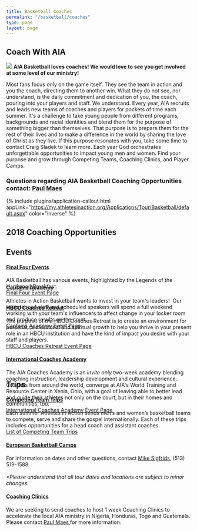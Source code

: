 ```yaml
---
title: Basketball Coaches
permalink: "/basketball/coaches"
type: page
layout: page
---
```

<div class="container">
<h2 class="title text mb30">Coach <span class="light first-color">With AIA</span></h2>
<img class="col-md-6 pull-right" src="/uploads/basketball/coach1.jpg" />
<b>AIA Basketball loves coaches! We would love to see you get involved at some  level of our ministry!</b>

<p>Most fans focus only on the game itself. They see the team in action and you the coach, directing them to another win. What they do not see, nor understand, is the daily commitment and dedication of you, the coach, pouring into your players and staff. We understand. Every year, AIA recruits and leads new teams of coaches and players for pockets of time each summer. It's a challenge to take young people from different programs, backgrounds and racial identities and blend them for the purpose of something bigger than themselves. That purpose is to prepare them for the rest of their lives and to make a difference in the world by sharing the love of Christ as they live. If this purpose resonates with you, take some time to contact Craig Sladek to learn more. Each year God orchestrates unforgettable opportunities to impact young men and women. Find your purpose and grow through Competing Teams, Coaching Clinics, and Player Camps.</p>

<h3>Questions regarding AIA Basketball Coaching Opportunities contact: <a href="mailto:paul.maes@athletesinaction.org">Paul Maes</a></h3>
</div>


{% include plugins/application-callout.html appLink="https://my.athletesinaction.org/Applications/Tour/Basketball/default.aspx" color="inverse" %}

<div class="row">
<div class=" span-12 cell">
<div class="mt20"><h2 class="title text-center mb30">2018 Coaching <span class="light first-color">Opportunities</span></h2>
<div class="container">
<div class="row">
<p></p>
<div class="mb40"></div>
<!-- space -->
<div class="col-md-6">
<h2>Events</h2>
<div class="panel-group" id="accordion" role="tablist" aria-multiselectable="true">
<div class="panel panel-default">
<div class="panel-heading" role="tab" id="c1ph1">
<h4 class="panel-title"><a data-toggle="collapse" data-parent="#accordion" href="#c1pb1" aria-expanded="false" aria-controls="c1pb1" class="collapsed"> Final Four Events <span class="panel-icon"></span> </a></h4>
</div>
<!-- End .panel-heading -->
<div id="c1pb1" class="panel-collapse collapse" role="tabpanel" aria-labelledby="c1ph1" aria-expanded="false" style="height: 0px;">
<div class="panel-body"><span>AIA Basketball has various events, highlighted by the Legends of the Hardwood Breakfast.&nbsp;</span><br><a href="basketball/events/finalfour">Final Four Event Page</a></div>
<!-- End .panel-body --></div>
<!-- End .panel-collapse --></div>
<!-- End .panel -->
<div class="panel panel-default">
<div class="panel-heading" role="tab" id="c1ph2">
<h4 class="panel-title"><a data-toggle="collapse" data-parent="#accordion" href="#c1pb2" aria-expanded="false" aria-controls="c1pb2" class="collapsed">Captains Academy</a></h4>
</div>
<!-- End .panel-heading -->
<div id="c1pb2" class="panel-collapse collapse" role="tabpanel" aria-labelledby="c1ph2" aria-expanded="false" style="height: 0px;">
<div class="panel-body"><span>Athletes in Action Basketball wants to invest in your team's leaders! &nbsp;Our experienced staff and scheduled speakers will spend a full weekend working with your team's influencers to affect change in your locker room and produce results on the court.</span><br><a href="/basketball/event/captains">Captains Academy Event Page</a></div>
<!-- End .panel-body --></div>
<!-- End .panel-collapse --></div>
<!-- End .panel -->
<div class="panel panel-default">
<div class="panel-heading" role="tab" id="c1ph3">
<h4 class="panel-title"><a data-toggle="collapse" data-parent="#accordion" href="#c1pb3" aria-expanded="false" aria-controls="c1pb3" class="collapsed"> HBCU Coaches Retreat</a></h4>
</div>
<!-- End .panel-heading -->
<div id="c1pb3" class="panel-collapse collapse" role="tabpanel" aria-labelledby="c1ph3" aria-expanded="false">
<div class="panel-body"><span>The&nbsp;purpose of the HBCU Coaches Retreat is to create an environment for personal, professional and spiritual growth to help you thrive in your present role in an HBCU institution and have the kind of impact you desire with your staff and players.</span><br><a href="/basketball/event/hbcu">HBCU Coaches Retreat Event Page</a></div>
<!-- End .panel-body --></div>
<!-- End .panel-collapse --></div>
<!-- End .panel -->
<div class="panel panel-default">
<div class="panel-heading" role="tab" id="c1ph4">
<h4 class="panel-title"><a data-toggle="collapse" data-parent="#accordion" href="#c1pb4" aria-expanded="false" aria-controls="c1pb4" class="collapsed"> International Coaches Academy<span class="panel-icon"></span></a></h4>
</div>
<!-- End .panel-heading -->
<div id="c1pb4" class="panel-collapse collapse" role="tabpanel" aria-labelledby="c1ph4" aria-expanded="false" style="height: 0px;">
<div class="panel-body"><span>The AIA Coaches Academy is an </span><em>invite only</em><span> two-week academy&nbsp;blending coaching instruction, leadership development and cultural experience. Coaches from around the world, converge at AIA's World Training and Resource Center in Xenia, Ohio, with a goal of leaving able to better&nbsp;<span>lead and guide their athletes not only on the court, but in their homes and communities, too.</span></span><br><a href="/basketball/event/coachesacademy">International Coaches Academy Event Page</a>&nbsp;</div>
</div>
</div>
</div>
</div>
<!-- space -->
<div class="col-md-6">
<h2>Trips</h2>
<div class="panel-group" id="accordion" role="tablist" aria-multiselectable="true">
<div class="panel panel-default">
<div class="panel-heading" role="tab" id="c2ph1">
<h4 class="panel-title"><a data-toggle="collapse" data-parent="#accordion" href="#c2pb1" aria-expanded="false" aria-controls="c2pb1"> Competing Team Trips <span class="panel-icon"></span> </a></h4>
</div>
<!-- End .panel-heading -->
<div id="c2pb1" class="panel-collapse collapse in" role="tabpanel" aria-labelledby="c2ph1">
<div class="panel-body"><span>Each summer Athletes in Action sends men’s and women’s basketball teams to compete, serve and share the gospel internationally. Each of these trips includes opportunities for a head coach and assistant coaches.</span><br><a href="/basketball/teams">List of Competing Team Trips</a></div>
<!-- End .panel-body --></div>
<!-- End .panel-collapse --></div>
<!-- End .panel -->
<div class="panel panel-default">
<div class="panel-heading" role="tab" id="c2ph2">
<h4 class="panel-title"><a class="" data-toggle="collapse" data-parent="#accordion" href="#c2pb2" aria-expanded="true" aria-controls="c2pb2"> European Basketball Camps <span class="panel-icon"></span> </a></h4>
</div>
<!-- End .panel-heading -->
<div id="c2pb2" class="panel-collapse collapse in" role="tabpanel" aria-labelledby="c2ph2" aria-expanded="true" style="">
<div class="panel-body">For information on dates and other questions, contact <a href="https://mail.google.com/mail/?view=cm&amp;fs=1&amp;tf=1&amp;to=mikesigfrids@aol.com" target="_blank">Mike Sigfrids</a>, (513) 519-1588. <br><br><em>*Please understand that all tour dates and locations are subject to minor changes.</em></div>
<!-- End .panel-body --></div>
<!-- End .panel-collapse --></div>
<!-- End .panel -->
<div class="panel panel-default">
<div class="panel-heading" role="tab" id="c2ph3">
<h4 class="panel-title"><a class="collapsed" data-toggle="collapse" data-parent="#accordion" href="#c2pb3" aria-expanded="false" aria-controls="c2pb3"> Coaching Clinics<span class="panel-icon"></span> </a></h4>
</div>
<!-- End .panel-heading -->
<div id="c2pb3" class="panel-collapse collapse" role="tabpanel" aria-labelledby="c2ph3">
<div class="panel-body">We are seeking to send coaches to host 1 week Coaching Clinics to accelerate the local AIA ministry in Nigeria, Honduras, Togo and Guatemala. Please contact <a href="https://mail.google.com/mail/?view=cm&amp;fs=1&amp;tf=1&amp;to=paul.maes@athletesinaction.org" target="_blank">Paul Maes </a> for more information.</div>
<!-- End .panel-body --></div>
<!-- End .panel-collapse --></div>
<!-- End .panel --> <!-- End .row -->
<p></p>
<!-- End .container -->
<p></p>
</div>
</div>
</div>
</div>
</div></div></div>